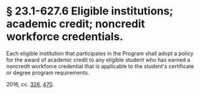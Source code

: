 # § 23.1-627.6 Eligible institutions; academic credit; noncredit workforce credentials.

<p>Each eligible institution that participates in the Program shall adopt a policy for the award of academic credit to any eligible student who has earned a noncredit workforce credential that is applicable to the student's certificate or degree program requirements.</p><p>2016, cc. <a href='http://lis.virginia.gov/cgi-bin/legp604.exe?161+ful+CHAP0326'>326</a>, <a href='http://lis.virginia.gov/cgi-bin/legp604.exe?161+ful+CHAP0470'>470</a>.</p>